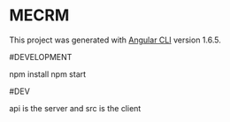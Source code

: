 # MECRM

This project was generated with [Angular CLI](https://github.com/angular/angular-cli) version 1.6.5.

#DEVELOPMENT

npm install
npm start

#DEV

api is the server and src is the client